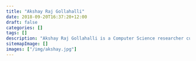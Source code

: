 ```yaml
---
title: "Akshay Raj Gollahalli"
date: 2018-09-20T16:37:20+12:00
draft: false
categories: []
tags: []
description: "Akshay Raj Gollahalli is a Computer Science researcher currently doing his Ph.D. This website showcases his work."
sitemapImage: []
images: ["/img/akshay.jpg"]
---
```

